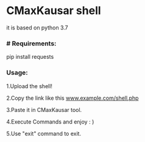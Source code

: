 # CMaxKausar shell
it is based on python 3.7

<h3># Requirements:</h3>
pip install requests<br>
<h3>Usage:</h3>
1.Upload the shell!

2.Copy the link like this www.example.com/shell.php

3.Paste it in CMaxKausar tool.

4.Execute Commands and enjoy : )

5.Use "exit" command to exit.
